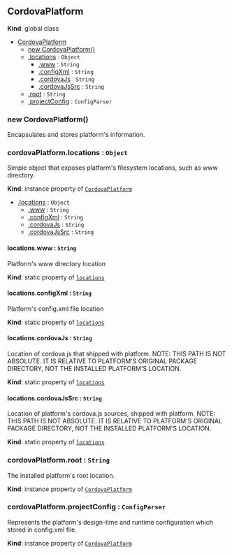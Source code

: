 <a name="CordovaPlatform"></a>
## CordovaPlatform
**Kind**: global class  

* [CordovaPlatform](#CordovaPlatform)
  * [new CordovaPlatform()](#new_CordovaPlatform_new)
  * [.locations](#CordovaPlatform+locations) : <code>Object</code>
    * [.www](#CordovaPlatform+locations.www) : <code>String</code>
    * [.configXml](#CordovaPlatform+locations.configXml) : <code>String</code>
    * [.cordovaJs](#CordovaPlatform+locations.cordovaJs) : <code>String</code>
    * [.cordovaJsSrc](#CordovaPlatform+locations.cordovaJsSrc) : <code>String</code>
  * [.root](#CordovaPlatform+root) : <code>String</code>
  * [.projectConfig](#CordovaPlatform+projectConfig) : <code>ConfigParser</code>

<a name="new_CordovaPlatform_new"></a>
### new CordovaPlatform()
Encapsulates and stores platform's information.

<a name="CordovaPlatform+locations"></a>
### cordovaPlatform.locations : <code>Object</code>
Simple object that exposes platform's filesystem locations, such as www  directory.

**Kind**: instance property of <code>[CordovaPlatform](#CordovaPlatform)</code>  

* [.locations](#CordovaPlatform+locations) : <code>Object</code>
  * [.www](#CordovaPlatform+locations.www) : <code>String</code>
  * [.configXml](#CordovaPlatform+locations.configXml) : <code>String</code>
  * [.cordovaJs](#CordovaPlatform+locations.cordovaJs) : <code>String</code>
  * [.cordovaJsSrc](#CordovaPlatform+locations.cordovaJsSrc) : <code>String</code>

<a name="CordovaPlatform+locations.www"></a>
#### locations.www : <code>String</code>
Platform's www directory location

**Kind**: static property of <code>[locations](#CordovaPlatform+locations)</code>  
<a name="CordovaPlatform+locations.configXml"></a>
#### locations.configXml : <code>String</code>
Platform's config.xml file location

**Kind**: static property of <code>[locations](#CordovaPlatform+locations)</code>  
<a name="CordovaPlatform+locations.cordovaJs"></a>
#### locations.cordovaJs : <code>String</code>
Location of cordova.js that shipped with platform.  NOTE: THIS PATH IS NOT ABSOLUTE. IT IS RELATIVE TO PLATFORM'S  ORIGINAL PACKAGE DIRECTORY, NOT THE INSTALLED PLATFORM'S LOCATION.

**Kind**: static property of <code>[locations](#CordovaPlatform+locations)</code>  
<a name="CordovaPlatform+locations.cordovaJsSrc"></a>
#### locations.cordovaJsSrc : <code>String</code>
Location of platform's cordova.js sources, shipped with platform.  NOTE: THIS PATH IS NOT ABSOLUTE. IT IS RELATIVE TO PLATFORM'S  ORIGINAL PACKAGE DIRECTORY, NOT THE INSTALLED PLATFORM'S LOCATION.

**Kind**: static property of <code>[locations](#CordovaPlatform+locations)</code>  
<a name="CordovaPlatform+root"></a>
### cordovaPlatform.root : <code>String</code>
The installed platform's root location.

**Kind**: instance property of <code>[CordovaPlatform](#CordovaPlatform)</code>  
<a name="CordovaPlatform+projectConfig"></a>
### cordovaPlatform.projectConfig : <code>ConfigParser</code>
Represents the platform's design-time and runtime configuration which  stored in config.xml file.

**Kind**: instance property of <code>[CordovaPlatform](#CordovaPlatform)</code>  
